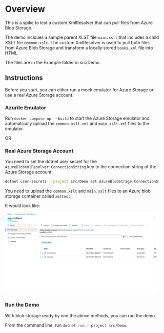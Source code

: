 # Overview

This is a spike to test a custom XmlResolver that can pull files from Azure Blob Storage.

The demo incldues a sample parent XLST file `main.xslt` that includes a child XSLT file `common.xslt`. The custom XmlResolver is used to pull both files from Azure Blob Storage and transform a locally stored `books.xml` file into HTML.

The files are in the Example folder in src/Demo.

## Instructions

Before you start, you can either run a mock emulator for Azure Storage or use a real Azure Storage account.

### Azurite Emulator

Run `docker compose up --build` to start the Azure Storage emulator and automatically upload the `common.xslt.xml` and `main.xslt.xml` files to the emulator.

OR

### Real Azure Storage Account

You need to set the dotnet user secret for the `AzureBlobXmlResolver:ConnectionString` key to the connection string of the Azure Storage account:

```bash
dotnet user-secrets --project src/Demo set AzureBlobStrage:ConnectionString "<blob storage connection string>"
```

You need to upload the `common.xslt` and `main.xslt` files to an Azure blob storage container called `xmltest`.

It would look like:

![FilesInBlobStorage](FilesInBlobStorage.png)

### Run the Demo

With blob storage ready by one the above methods, you can run the demo.

From the command line, run `dotnet run --project src/Demo`.